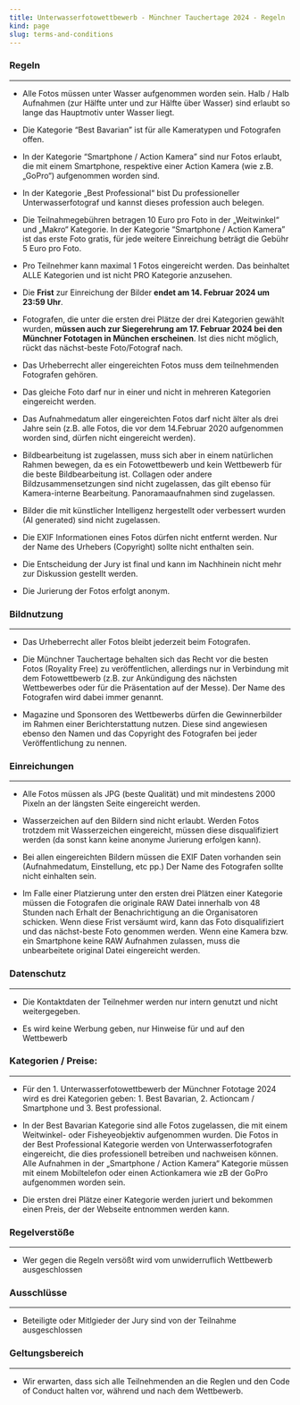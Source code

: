 ```yaml
---
title: Unterwasserfotowettbewerb - Münchner Tauchertage 2024 - Regeln
kind: page
slug: terms-and-conditions
---
```


### Regeln
-----

* Alle Fotos müssen unter Wasser aufgenommen worden sein. Halb / Halb Aufnahmen (zur Hälfte unter und zur Hälfte über Wasser) sind erlaubt so lange das Hauptmotiv unter Wasser liegt. 

* Die Kategorie “Best Bavarian” ist für alle Kameratypen und Fotografen offen. 

* In der Kategorie “Smartphone / Action Kamera” sind nur Fotos erlaubt, die mit einem Smartphone, respektive einer Action Kamera (wie z.B. „GoPro“) aufgenommen worden sind.

* In der Kategorie „Best Professional“ bist Du professioneller Unterwasserfotograf und kannst dieses profession auch belegen.

* Die Teilnahmegebühren betragen 10 Euro pro Foto in der „Weitwinkel“ und „Makro“ Kategorie. In der Kategorie “Smartphone / Action Kamera” ist das erste Foto gratis, für jede weitere Einreichung beträgt die Gebühr 5 Euro pro Foto.

* Pro Teilnehmer kann maximal 1 Fotos eingereicht werden. Das beinhaltet ALLE Kategorien und ist nicht PRO Kategorie anzusehen.

* Die **Frist** zur Einreichung der Bilder **endet am 14. Februar 2024 um 23:59 Uhr**.

* Fotografen, die unter die ersten drei Plätze der drei Kategorien gewählt wurden, **müssen auch zur Siegerehrung am 17. Februar 2024 bei den Münchner Fototagen in München erscheinen**. Ist dies nicht möglich, rückt das nächst-beste Foto/Fotograf nach.

* Das Urheberrecht aller eingereichten Fotos muss dem teilnehmenden Fotografen gehören.  

* Das gleiche Foto darf nur in einer und nicht in mehreren Kategorien eingereicht werden.

* Das Aufnahmedatum aller eingereichten Fotos darf nicht älter als drei Jahre sein (z.B. alle Fotos, die vor dem 14.Februar 2020 aufgenommen worden sind, dürfen nicht eingereicht werden).

* Bildbearbeitung ist zugelassen, muss sich aber in einem natürlichen Rahmen bewegen, da es ein Fotowettbewerb und kein Wettbewerb für die beste Bildbearbeitung ist. Collagen oder andere Bildzusammensetzungen sind nicht zugelassen, das gilt ebenso für Kamera-interne Bearbeitung. Panoramaaufnahmen sind zugelassen. 

* Bilder die mit künstlicher Intelligenz hergestellt oder verbessert wurden (AI generated) sind nicht zugelassen.

* Die EXIF Informationen eines Fotos dürfen nicht entfernt werden. Nur der Name des Urhebers (Copyright) sollte nicht enthalten sein. 

* Die Entscheidung der Jury ist final und kann im Nachhinein nicht mehr zur Diskussion gestellt werden.

* Die Jurierung der Fotos erfolgt anonym. 



### Bildnutzung
--------------------------------------

* Das Urheberrecht aller Fotos bleibt jederzeit beim Fotografen.

* Die Münchner Tauchertage behalten sich das Recht vor die besten Fotos (Royality Free) zu veröffentlichen, allerdings nur in Verbindung mit dem Fotowettbewerb (z.B. zur Ankündigung des nächsten Wettbewerbes oder für die Präsentation auf der Messe).  Der Name des Fotografen wird dabei immer genannt.

* Magazine und Sponsoren des Wettbewerbs dürfen die Gewinnerbilder im Rahmen einer Berichterstattung nutzen. Diese sind angewiesen ebenso den Namen und das Copyright des Fotografen bei jeder Veröffentlichung zu nennen. 



### Einreichungen
--------------------

*	Alle Fotos müssen als JPG (beste Qualität) und mit mindestens 2000 Pixeln an der längsten Seite eingereicht werden.

*	Wasserzeichen auf den Bildern sind nicht erlaubt. Werden Fotos trotzdem mit Wasserzeichen eingereicht, müssen diese disqualifiziert werden (da sonst kann keine anonyme Jurierung erfolgen kann).

*	Bei allen eingereichten Bildern müssen die EXIF Daten vorhanden sein (Aufnahmedatum, Einstellung, etc pp.) Der Name des Fotografen sollte nicht einhalten sein.

*	Im Falle einer Platzierung unter den ersten drei Plätzen einer Kategorie müssen die Fotografen die originale RAW Datei innerhalb von 48 Stunden nach Erhalt der Benachrichtigung an die Organisatoren schicken. Wenn diese Frist versäumt wird, kann das Foto disqualifiziert und das nächst-beste Foto genommen werden. Wenn eine Kamera bzw. ein Smartphone keine RAW Aufnahmen zulassen, muss die unbearbeitete original Datei eingereicht werden.



### Datenschutz
-----------------------

*	Die Kontaktdaten der Teilnehmer werden nur intern genutzt und nicht weitergegeben.

*	Es wird keine Werbung geben, nur Hinweise für und auf den Wettbewerb


### Kategorien / Preise:
-------------------------------------

*	Für den 1. Unterwasserfotowettbewerb der Münchner Fototage 2024 wird es drei Kategorien geben: 1. Best Bavarian, 2. Actioncam / Smartphone und 3. Best professional.

*	In der Best Bavarian Kategorie sind alle Fotos zugelassen, die mit einem Weitwinkel- oder Fisheyeobjektiv aufgenommen wurden. Die Fotos in der Best Professional Kategorie werden von Unterwasserfotografen eingereicht, die dies professionell betreiben und nachweisen können. Alle Aufnahmen in der „Smartphone / Action Kamera“ Kategorie müssen mit einem Mobiltelefon oder einen Actionkamera wie zB der GoPro aufgenommen worden sein. 

*	Die ersten drei Plätze einer Kategorie werden juriert und bekommen einen Preis, der der Webseite entnommen werden kann. 



### Regelverstöße
----------------------------------------------------------

* Wer gegen die Regeln versößt wird vom unwiderruflich Wettbewerb ausgeschlossen


### Ausschlüsse
--------------------------

* Beteiligte oder Mitlgieder der Jury sind von der Teilnahme ausgeschlossen


### Geltungsbereich
---------------

* Wir erwarten, dass sich alle Teilnehmenden an die Reglen und den Code of Conduct halten vor, während und nach dem Wettbewerb.

